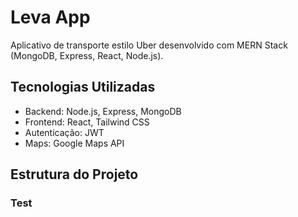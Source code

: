 # Leva App

Aplicativo de transporte estilo Uber desenvolvido com MERN Stack (MongoDB, Express, React, Node.js).

## Tecnologias Utilizadas

- Backend: Node.js, Express, MongoDB
- Frontend: React, Tailwind CSS
- Autenticação: JWT
- Maps: Google Maps API

## Estrutura do Projeto

### Test

